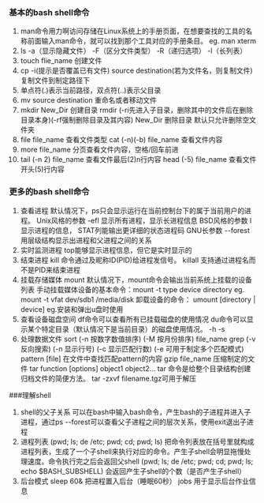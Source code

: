 ### 基本的bash shell命令
1. man命令用力啊访问存储在Linux系统上的手册页面，在想要查找的工具的名称前面输入man命令，就可以找到那个工具对应的手册条目。
	eg. man xterm
2. ls -a（显示隐藏文件） -F（区分文件类型） -R（递归选项） -l（长列表）
3. touch flie_name 创建文件
4. cp -i(提示是否覆盖已有文件) source destination(若为文件名，则复制文件) 复制文件到制定路径下
5. 单点符(.)表示当前路径，双点符(..)表示父目录
6. mv source destination 重命名或者移动文件
7. mkdir New_Dir 创建目录
   rmdir (-ri先进入子目录，删除其中的文件后在删除目录本身)(-rf强制删除目录及其内容) New_Dir 删除目录 默认只允许删除空文件夹
8. file file_name 查看文件类型
   cat (-n)(-b) file_name 查看文件内容
9. more file_name 分页查看文件内容，空格/回车前进
10. tail (-n 2) file_name 查看文件最后(2)n行内容
	head (-5) file_name 查看文件开头(5)行内容


### 更多的bash shell命令
1. 查看进程
	默认情况下，ps只会显示运行在当前控制台下的属于当前用户的进程。
	Unix风格的参数 -efl 显示所有进程，显示长进程信息
	BSD风格的参数 l 显示进程的信息， STAT列能输出更详细的状态进程码
	GNU长参数 --forest 用层级结构显示出进程和父进程之间的关系
2. 实时监测进程
	top能够显示进程信息，但它是实时显示的
3. 结束进程
	kill 命令通过及昵称ID(PID)给进程发信号。
	killall 支持通过进程名而不是PID来结束进程
4. 挂载存储媒体
	mount 默认情况下，mount命令会输出当前系统上挂载的设备列表
	手动挂载媒体设备的基本命令：mount -t type device directory eg. mount -t vfat dev/sdb1 /media/disk
	卸载设备的命令： umount [directory | device]  eg.安装和弹出u盘时使用
5. 查看设备磁盘空间
	df命令可以查看所有已挂载磁盘的使用情况
	du命令可以显示某个特定目录（默认情况下是当前目录）的磁盘使用情况。 -h -s
6. 处理数据文件
	sort (-n 按数字数值排序) (-M 按月份排序) file_name
	grep (-v 反向搜索) (-n 显示行号) (-c 显示匹配行数) (-e 可用于制定多个匹配模式) pattern [file] 在文件中查找匹配pattern的内容
	gzip file_name 压缩制定的文件
	tar function [options] object1 object2... tar 命令是给整个目录结构创建归档文件的简便方法。 tar -zxvf filename.tgz可用于解压


###理解shell
1. shell的父子关系
	可以在bash中输入bash命令，产生bash的子进程并进入子进程，通过ps --forest可以查看父子进程之间的层次关系，使用exit退出子进程
2. 进程列表
	(pwd; ls; de /etc; pwd; cd; pwd; ls) 把命令列表放在括号里就构成进程列表，生成了一个子shell来执行对应的命令。产生子shell会明显拖慢处理速度。命令执行完之后会返回父shell
	(pwd; ls; de /etc; pwd; cd; pwd; ls; echo $BASH_SUBSHELL) 会返回产生子shell的个数（是否产生子shell）
3. 后台模式
	sleep 60& 把进程置入后台（睡眠60秒）
	jobs 用于显示后台作业信息